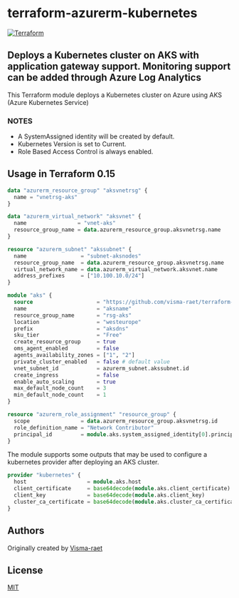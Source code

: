 # terraform-azurerm-kubernetes

[![Terraform](https://github.com/visma-raet/terraform-azurerm-kubernetes/actions/workflows/terraform.yml/badge.svg)](https://github.com/visma-raet/terraform-azurerm-kubernetes/actions/workflows/terraform.yml)

## Deploys a Kubernetes cluster on AKS with application gateway support. Monitoring support can be added through Azure Log Analytics

This Terraform module deploys a Kubernetes cluster on Azure using AKS (Azure Kubernetes Service)

### NOTES

* A SystemAssigned identity will be created by default.
* Kubernetes Version is set to Current.
* Role Based Access Control is always enabled.

## Usage in Terraform 0.15

```terraform
data "azurerm_resource_group" "aksvnetrsg" {
  name = "vnetrsg-aks"
}

data "azurerm_virtual_network" "aksvnet" {
  name                = "vnet-aks"
  resource_group_name = data.azurerm_resource_group.aksvnetrsg.name
}

resource "azurerm_subnet" "akssubnet" {
  name                 = "subnet-aksnodes"
  resource_group_name  = data.azurerm_resource_group.aksvnetrsg.name
  virtual_network_name = data.azurerm_virtual_network.aksvnet.name
  address_prefixes     = ["10.100.10.0/24"]
}

module "aks" {
  source                    = "https://github.com/visma-raet/terraform-azurerm-kubernetes.git"
  name                      = "aksname"
  resource_group_name       = "rsg-aks"
  location                  = "westeurope"
  prefix                    = "aksdns"
  sku_tier                  = "Free"
  create_resource_group     = true
  oms_agent_enabled         = false
  agents_availability_zones = ["1", "2"]
  private_cluster_enabled   = false # default value
  vnet_subnet_id            = azurerm_subnet.akssubnet.id
  create_ingress            = false
  enable_auto_scaling       = true
  max_default_node_count    = 3
  min_default_node_count    = 1
}

resource "azurerm_role_assignment" "resource_group" {
  scope                = data.azurerm_resource_group.aksvnetrsg.id
  role_definition_name = "Network Contributor"
  principal_id         = module.aks.system_assigned_identity[0].principal_id
}
```

The module supports some outputs that may be used to configure a kubernetes
provider after deploying an AKS cluster.

```terraform
provider "kubernetes" {
  host                   = module.aks.host
  client_certificate     = base64decode(module.aks.client_certificate)
  client_key             = base64decode(module.aks.client_key)
  cluster_ca_certificate = base64decode(module.aks.cluster_ca_certificate)
}
```

## Authors

Originally created by [Visma-raet](http://github.com/visma-raet)

## License

[MIT](LICENSE)
